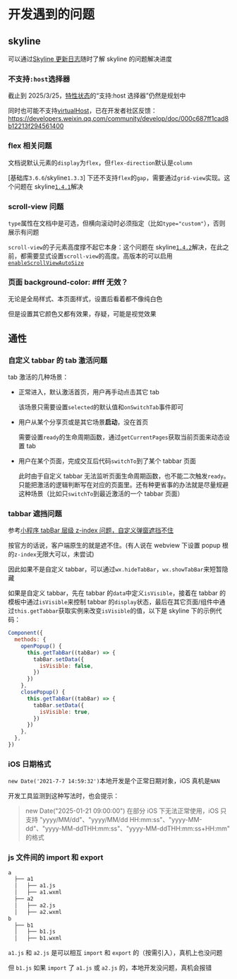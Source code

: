 # 开发遇到的问题

## skyline

可以通过[Skyline 更新日志](https://developers.weixin.qq.com/miniprogram/dev/framework/runtime/skyline/changelog.html)随时了解 skyline 的问题解决进度

### 不支持`:host`选择器

截止到 2025/3/25，[特性状态](https://developers.weixin.qq.com/miniprogram/dev/framework/runtime/skyline/status.html)的“支持:host 选择器”仍然是规划中

同时也可能不支持[virtualHost](https://developers.weixin.qq.com/miniprogram/dev/framework/custom-component/wxml-wxss.html#%E8%99%9A%E6%8B%9F%E5%8C%96%E7%BB%84%E4%BB%B6%E8%8A%82%E7%82%B9)，已在开发者社区反馈：https://developers.weixin.qq.com/community/develop/doc/000c687ff1cad8b12213f294561400

### flex 相关问题

文档说默认元素的`display`为`flex`，但`flex-direction`默认是`column`

[基础库`3.6.6`/skyline`1.3.3`] 下还不支持`flex`的`gap`，需要通过`grid-view`实现。这个问题在 skyline[`1.4.1`](https://developers.weixin.qq.com/miniprogram/dev/framework/runtime/skyline/changelog.html#_1-4-1-2024-10-16)解决

### scroll-view 问题

`type`属性在文档中是可选，但横向滚动时必须指定（比如`type="custom"`），否则展示有问题

`scroll-view`的子元素高度撑不起它本身：这个问题在 skyline[`1.4.2`](https://developers.weixin.qq.com/miniprogram/dev/framework/runtime/skyline/changelog.html#_1-4-2-2024-11-19)解决，在此之前，都需要显式设置`scroll-view`的高度。高版本的可以启用[`enableScrollViewAutoSize`](https://developers.weixin.qq.com/miniprogram/dev/framework/runtime/skyline/wxss.html#%E5%BC%80%E5%90%AFscroll-view%E8%87%AA%E5%8A%A8%E6%92%91%E5%BC%80)

### 页面 background-color: #fff 无效？

无论是全局样式、本页面样式，设置后看着都不像纯白色

但是设置其它颜色又都有效果，存疑，可能是视觉效果

## 通性

### 自定义 tabbar 的 tab 激活问题

tab 激活的几种场景：

- 正常进入，默认激活首页，用户再手动点击其它 tab

  该场景只需要设置`selected`的默认值和`onSwitchTab`事件即可

- 用户从某个分享页或是其它场景**启动**，没在首页

  需要设置`ready`的生命周期函数，通过`getCurrentPages`获取当前页面来动态设置 tab

- 用户在某个页面，完成交互后代码`switchTo`到了某个 tabbar 页面

  此时由于自定义 tabbar 无法监听页面生命周期函数，也不能二次触发`ready`。只能把激活的逻辑判断写在对应的页面里。还有种更省事的办法就是尽量规避这种场景（比如只`switchTo`到最近激活的一个 tabbar 页面）

### tabbar 遮挡问题

参考[小程序 tabBar 层级 z-index 问题，自定义弹窗遮挡不住](https://developers.weixin.qq.com/community/develop/doc/000ee4ccd6cfa8a67da76bad251000)

按官方的话说，客户端原生的就是遮不住。(有人说在 webview 下设置 popup 根的`z-index`无限大可以，未尝试)

因此如果不是自定义 tabbar，可以通过`wx.hideTabBar`，`wx.showTabBar`来短暂隐藏

如果是自定义 tabbar，先在 tabbar 的`data`中定义`isVisible`，接着在 tabbar 的模板中通过`isVisible`来控制 tabbar 的`display`状态，最后在其它页面/组件中通过`this.getTabbar`获取实例来改变`isVisible`的值，以下是 skyline 下的示例代码：

```js
Component({
  methods: {
    openPopup() {
      this.getTabBar((tabBar) => {
        tabBar.setData({
          isVisible: false,
        })
      })
    },
    closePopup() {
      this.getTabBar((tabBar) => {
        tabBar.setData({
          isVisible: true,
        })
      })
    },
  },
})
```

### iOS 日期格式

`new Date('2021-7-7 14:59:32')`本地开发是个正常日期对象，iOS 真机是`NAN`

开发工具监测到这种写法时，也会提示：

> new Date("2025-01-21 09:00:00") 在部分 iOS 下无法正常使用，iOS 只支持 "yyyy/MM/dd"、"yyyy/MM/dd HH:mm:ss"、"yyyy-MM-dd"、"yyyy-MM-ddTHH:mm:ss"、"yyyy-MM-ddTHH:mm:ss+HH:mm" 的格式

### js 文件间的 import 和 export

```bash
a
  ├── a1
  │   ├── a1.js
  │   ├── a1.wxml
  ├── a2
  │   ├── a2.js
  │   ├── a2.wxml
b
  ├── b1
  │   ├── b1.js
  │   ├── b1.wxml
```

`a1.js` 和 `a2.js` 是可以相互 `import` 和 `export` 的（按需引入），真机上也没问题

但 `b1.js` 如果 `import` 了 `a1.js` 或 `a2.js` 的，本地开发没问题，真机会报错
